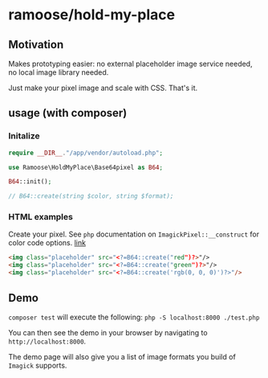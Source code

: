 # ramoose/hold-my-place
## Motivation
Makes prototyping easier: no external placeholder image service needed, no local image library needed.

Just make your pixel image and scale with CSS. That's it.

## usage (with composer)

### Initalize
```PHP
require __DIR__."/app/vendor/autoload.php";

use Ramoose\HoldMyPlace\Base64pixel as B64;

B64::init();

// B64::create(string $color, string $format);
```

### HTML examples

Create your pixel. See `php` documentation on `ImagickPixel::__construct` for color code options. [link](http://php.net/manual/en/imagickpixel.construct.php)

```html
<img class="placeholder" src="<?=B64::create("red")?>"/>
<img class="placeholder" src="<?=B64::create("green")?>"/>
<img class="placeholder" src="<?=B64::create('rgb(0, 0, 0)')?>"/>
```

## Demo

`composer test` will execute the following: `php -S localhost:8000 ./test.php`

You can then see the demo in your browser by navigating to `http://localhost:8000`.

The demo page will also give you a list of image formats you build of `Imagick` supports.
